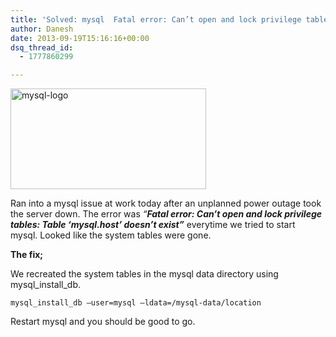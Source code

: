 ```yaml
---
title: 'Solved: mysql  Fatal error: Can’t open and lock privilege tables: Table ‘mysql.host’ doesn’t exist'
author: Danesh
date: 2013-09-19T15:16:16+00:00
dsq_thread_id:
  - 1777860299

---
```

<a href="/posts/solved-mysql-fatal-error-cant-open-lock-privilege-tables-table-mysql-host-doesnt-exist/mysql-logo/" rel="attachment wp-att-3326"><img loading="lazy" class="alignnone size-full wp-image-3326" alt="mysql-logo" src="/wp-content/uploads/2013/09/mysql-logo.jpg" width="313" height="161" /></a>

Ran into a mysql issue at work today after an unplanned power outage took the server down. The error was _&#8220;**Fatal error: Can’t open and lock privilege tables: Table ‘mysql.host’ doesn’t exist&#8221;**_ everytime we tried to start mysql. Looked like the system tables were gone.

**The fix;**

We recreated the system tables in the mysql data directory using mysql\_install\_db.

`mysql_install_db –user=mysql –ldata=/mysql-data/location`

Restart mysql and you should be good to go.